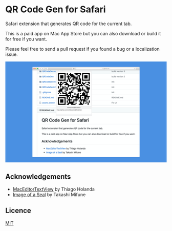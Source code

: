 # QR Code Gen for Safari

Safari extension that generates QR code for the current tab.

This is a paid app on Mac App Store but you can also download or build it for free if you want.

Please feel free to send a pull request if you found a bug or a localization issue.

![screenshot](screenshot.png)

## Acknowledgements

- [MacEditorTextView](https://gist.github.com/unnamedd/6e8c3fbc806b8deb60fa65d6b9affab0) by Thiago Holanda
- [Image of a Seal](https://www.irasutoya.com/2019/03/blog-post_510.html) by Takashi Mifune

## Licence

[MIT](LICENSE)
